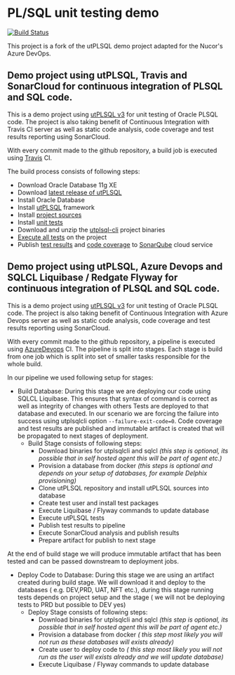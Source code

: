 # PL/SQL unit testing demo

[![Build Status](https://dev.azure.com/chadhodnett01/chadnt.utPLSQL-demo-project/_apis/build/status/chadnt.utPLSQL-demo-project?branchName=develop)](https://dev.azure.com/chadhodnett01/chadnt.utPLSQL-demo-project/_build/latest?definitionId=10&branchName=develop)

This project is a fork of the utPLSQL demo project adapted for the Nucor's Azure DevOps.

## Demo project using utPLSQL, Travis and SonarCloud for continuous integration of PLSQL and SQL code. 

This is a demo project using [utPLSQL v3](https://github.com/utPLSQL/utPLSQL) for unit testing of Oracle PLSQL code.
The project is also taking benefit of Continuous Integration with Travis CI server as well as static code analysis, code coverage and test results reporting using SonarCloud.

With every commit made to the github repository, a build job is executed using [Travis](https://travis-ci.org/utPLSQL/utPLSQL-demo-project) CI.

The build process consists of following steps:
- Download Oracle Database 11g XE
- Download [latest release of utPLSQL](https://github.com/utPLSQL/utPLSQL/releases/latest)
- Install Oracle Database
- Install [utPLSQL](https://github.com/utPLSQL/utPLSQL) framework
- Install [project sources](source/install.sh)
- Install [unit tests](test/install.sh)
- Download and unzip the [utplsql-cli](https://github.com/utPLSQL/utPLSQL-cli) project binaries
- [Execute all tests](test/run.sh) on the project
- Publish [test results](https://sonarcloud.io/component_measures/metric/tests/list?id=utPLSQL%3AutPLSQL-demo-project) and [code coverage](https://sonarcloud.io/component_measures/metric/coverage/list?id=utPLSQL%3AutPLSQL-demo-project) to [SonarQube](https://sonarcloud.io/) cloud service

## Demo project using utPLSQL, Azure Devops and SQLCL Liquibase / Redgate Flyway for continuous integration of PLSQL and SQL code. 

This is a demo project using [utPLSQL v3](https://github.com/utPLSQL/utPLSQL) for unit testing of Oracle PLSQL code.
The project is also taking benefit of Continuous Integration with Azure Devops server as well as static code analysis, code coverage and test results reporting using SonarCloud.

With every commit made to the github repository, a pipeline is executed using [AzureDevops](https://dev.azure.com/utplsql/utplsql/_build) CI.
The pipeline is split into stages. Each stage is build from one job which is split into set of smaller tasks responsible for the whole build.

In our pipeline we used following setup for stages:
- Build Database: During this stage we are deploying our code using SQLCL Liquibase. This ensures that syntax of command is correct as well as integrity of changes with others Tests are deployed to that database and executed. In our scenario we are forcing the failure into success using utplsqlcli option `--failure-exit-code=0`. Code coverage and test results are published and immutable artifact is created that will be propagated to next stages of deployment.
  - Build Stage consists of following steps:
    - Download binaries for utplsqlcli and sqlcl *(this step is optional, its possible that in self hosted agent this will be part of agent etc.)*
    - Provision a database from docker *(this steps is optional and depends on your setup of databases, for example Delphix provisioning)*
    - Clone utPLSQL repository and install utPLSQL sources into database
    - Create test user and install test packages
    - Execute Liquibase / Flyway commands to update database
    - Execute utPLSQL tests
    - Publish test results to pipeline
    - Execute SonarCloud analysis and publish results
    - Prepare artifact for publish to next stage

At the end of build stage we will produce immutable artifact that has been tested and can be passed downstream to deployment jobs.

- Deploy Code to Database: During this stage we are using an artifact created during build stage. We will download it and deploy to the databases  ( e.g. DEV,PRD, UAT, NFT etc.), during this stage running tests depends on project setup and the stage ( we will not be deploying tests to PRD but possible to DEV yes)
  - Deploy Stage consists of following steps:
    - Download binaries for utplsqlcli and sqlcl *(this step is optional, its possible that in self hosted agent this will be part of agent etc.)*
    - Provision a database from docker *( this step most likely you will not run as these databases will exists already)*
    - Create user to deploy code to *( this step most likely you will not run as the user will exists already and we will update database)*
    - Execute Liquibase / Flyway commands to update database